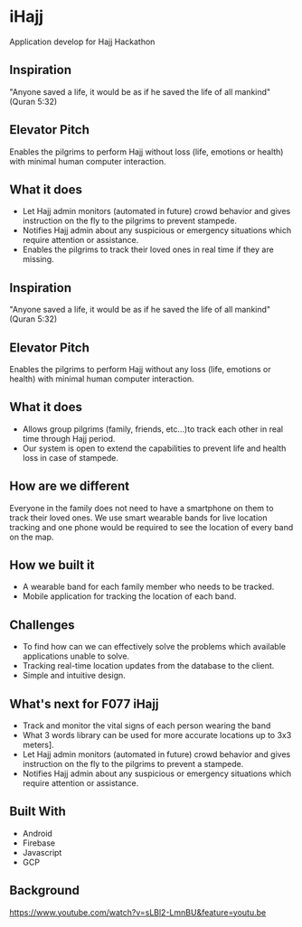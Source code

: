 # iHajj
Application develop for Hajj Hackathon

## Inspiration
"Anyone saved a life, it would be as if he saved the life of all mankind" (Quran 5:32)

## Elevator Pitch
Enables the pilgrims to perform Hajj without loss (life, emotions or health) with minimal human computer interaction.

## What it does
- Let Hajj admin monitors (automated in future) crowd behavior and gives instruction on the fly to the pilgrims to prevent stampede.
- Notifies Hajj admin about any suspicious or emergency situations which require attention or assistance.
- Enables the pilgrims to track their loved ones in real time if they are missing.



## Inspiration
"Anyone saved a life, it would be as if he saved the life of all mankind" (Quran 5:32)

## Elevator Pitch
Enables the pilgrims to perform Hajj without any loss (life, emotions or health) with minimal human computer interaction.

## What it does
- Allows group pilgrims (family, friends, etc...)to track each other in real time through Hajj period.
- Our system is open to extend the capabilities to prevent life and health loss in case of stampede.

## How are we different
Everyone in the family does not need to have a smartphone on them to track their loved ones. We use smart wearable bands for live location tracking and one phone would be required to see the location of every band on the map.

## How we built it
- A wearable band for each family member who needs to be tracked.
- Mobile application for tracking the location of each band.

## Challenges
- To find how can we can effectively solve the problems which available applications unable to solve.
- Tracking real-time location updates from the database to the client.
- Simple and intuitive design.

## What's next for F077 iHajj
- Track and monitor the vital signs of each person wearing the band
- What 3 words library can be used for more accurate locations up to 3x3 meters].
- Let Hajj admin monitors (automated in future) crowd behavior and gives instruction on the fly to the pilgrims to prevent a stampede.
- Notifies Hajj admin about any suspicious or emergency situations which require attention or assistance.

## Built With
- Android
- Firebase
- Javascript
- GCP

## Background
https://www.youtube.com/watch?v=sLBl2-LmnBU&feature=youtu.be
